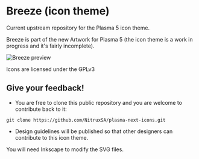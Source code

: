 Breeze (icon theme)
==============

Current upstream repository for the Plasma 5 icon theme.

Breeze is part of the new Artwork for Plasma 5 (the icon theme is a work in progress and it's fairly incomplete).

![Breeze preview](http://kde.org/announcements/plasma-next-beta/Announce-Plasma_Next_2014_beta_1.png "Breeze is the next icon theme for KDE")

Icons are licensed under the GPLv3

Give your feedback!
-------------

* You are free to clone this public repository and you are welcome to contribute back to it:

`git clone https://github.com/NitruxSA/plasma-next-icons.git`

* Design guidelines will be published so that other designers can contribute to this icon theme.

You will need Inkscape to modify the SVG files.
